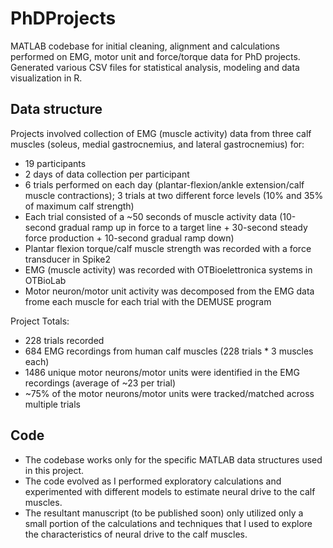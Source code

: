 # PhDProjects
MATLAB codebase for initial cleaning, alignment and calculations performed on EMG, motor unit and force/torque data for PhD projects. Generated various CSV files for statistical analysis, modeling and data visualization in R.

Data structure
---------------------------------------------
Projects involved collection of EMG (muscle activity) data from three calf muscles (soleus, medial gastrocnemius, and lateral gastrocnemius) for:
- 19 participants
- 2 days of data collection per participant
- 6 trials performed on each day (plantar-flexion/ankle extension/calf muscle contractions); 3 trials at two different force levels (10% and 35% of maximum calf strength)
- Each trial consisted of a ~50 seconds of muscle activity data (10-second gradual ramp up in force to a target line + 30-second steady force production + 10-second gradual ramp down)
- Plantar flexion torque/calf muscle strength was recorded with a force transducer in Spike2
- EMG (muscle activity) was recorded with OTBioelettronica systems in OTBioLab
- Motor neuron/motor unit activity was decomposed from the EMG data frome each muscle for each trial with the DEMUSE program

Project Totals:
- 228 trials recorded
- 684 EMG recordings from human calf muscles (228 trials * 3 muscles each)
- 1486 unique motor neurons/motor units were identified in the EMG recordings (average of ~23 per trial)
- ~75% of the motor neurons/motor units were tracked/matched across multiple trials

Code
---------------------------------------------
- The codebase works only for the specific MATLAB data structures used in this project.
- The code evolved as I performed exploratory calculations and experimented with different models to estimate neural drive to the calf muscles.
- The resultant manuscript (to be published soon) only utilized only a small portion of the calculations and techniques that I used to explore the characteristics of neural drive to the calf muscles.
